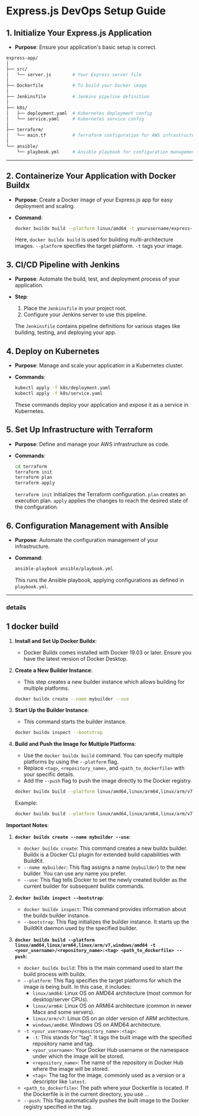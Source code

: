 
# Express.js DevOps Setup Guide

## 1. Initialize Your Express.js Application

- **Purpose**: Ensure your application's basic setup is correct.

```sh
express-app/
│
├── src/
│   └── server.js        # Your Express server file
│
├── Dockerfile           # To build your Docker image
│
├── Jenkinsfile          # Jenkins pipeline definition
│
├── k8s/
│   ├── deployment.yaml  # Kubernetes deployment config
│   └── service.yaml     # Kubernetes service config
│
├── terraform/
│   └── main.tf          # Terraform configuration for AWS infrastructure
│
└── ansible/
    └── playbook.yml     # Ansible playbook for configuration management
```

---

## 2. Containerize Your Application with Docker Buildx

- **Purpose**: Create a Docker image of your Express.js app for easy deployment and scaling.
- **Command**:


  ```sh
  docker buildx build --platform linux/amd64 -t yourusername/express-app .
  ```

  Here, `docker buildx build` is used for building multi-architecture images. `--platform` specifies the target platform. `-t` tags your image.

## 3. CI/CD Pipeline with Jenkins

- **Purpose**: Automate the build, test, and deployment process of your application.
- **Step**:
  1. Place the `Jenkinsfile` in your project root.
  2. Configure your Jenkins server to use this pipeline.
  
  The `Jenkinsfile` contains pipeline definitions for various stages like building, testing, and deploying your app.

## 4. Deploy on Kubernetes

- **Purpose**: Manage and scale your application in a Kubernetes cluster.
- **Commands**:

  ```sh
  kubectl apply -f k8s/deployment.yaml
  kubectl apply -f k8s/service.yaml
  ```

  These commands deploy your application and expose it as a service in Kubernetes.

## 5. Set Up Infrastructure with Terraform

- **Purpose**: Define and manage your AWS infrastructure as code.
- **Commands**:

  ```sh
  cd terraform
  terraform init
  terraform plan
  terraform apply
  ```

  `terraform init` initializes the Terraform configuration. `plan` creates an execution plan. `apply` applies the changes to reach the desired state of the configuration.

## 6. Configuration Management with Ansible

- **Purpose**: Automate the configuration management of your infrastructure.
- **Command**:

  ```sh
  ansible-playbook ansible/playbook.yml
  ```

  This runs the Ansible playbook, applying configurations as defined in `playbook.yml`.

---

### details

## 1 docker build

1. **Install and Set Up Docker Buildx**:
   - Docker Buildx comes installed with Docker 19.03 or later. Ensure you have the latest version of Docker Desktop.

2. **Create a New Builder Instance**:
   - This step creates a new builder instance which allows building for multiple platforms.

   ```bash
   docker buildx create --name mybuilder --use
   ```

3. **Start Up the Builder Instance**:
   - This command starts the builder instance.

   ```bash
   docker buildx inspect --bootstrap
   ```

4. **Build and Push the Image for Multiple Platforms**:
   - Use the `docker buildx build` command. You can specify multiple platforms by using the `--platform` flag.
   - Replace `<tag>`, `<repository_name>`, and `<path_to_dockerfile>` with your specific details.
   - Add the `--push` flag to push the image directly to the Docker registry.

   ```bash
   docker buildx build --platform linux/amd64,linux/arm64,linux/arm/v7,windows/amd64 -t <your_username>/<repository_name>:<tag> <path_to_dockerfile> --push
   ```

   Example:

   ```bash
   docker buildx build --platform linux/amd64,linux/arm64,linux/arm/v7,windows/amd64 -t myusername/myapp:latest . --push
   ```

**Important Notes**:

1. **`docker buildx create --name mybuilder --use`**:
   - `docker buildx create`: This command creates a new buildx builder. Buildx is a Docker CLI plugin for extended build capabilities with BuildKit.
   - `--name mybuilder`: This flag assigns a name (`mybuilder`) to the new builder. You can use any name you prefer.
   - `--use`: This flag tells Docker to set the newly created builder as the current builder for subsequent buildx commands.

2. **`docker buildx inspect --bootstrap`**:
   - `docker buildx inspect`: This command provides information about the buildx builder instance.
   - `--bootstrap`: This flag initializes the builder instance. It starts up the BuildKit daemon used by the specified builder.

3. **`docker buildx build --platform linux/amd64,linux/arm64,linux/arm/v7,windows/amd64 -t <your_username>/<repository_name>:<tag> <path_to_dockerfile> --push`**:
   - `docker buildx build`: This is the main command used to start the build process with buildx.
   - `--platform`: This flag specifies the target platforms for which the image is being built. In this case, it includes:
     - `linux/amd64`: Linux OS on AMD64 architecture (most common for desktop/server CPUs).
     - `linux/arm64`: Linux OS on ARM64 architecture (common in newer Macs and some servers).
     - `linux/arm/v7`: Linux OS on an older version of ARM architecture.
     - `windows/amd64`: Windows OS on AMD64 architecture.
   - `-t <your_username>/<repository_name>:<tag>`:
     - `-t`: This stands for "tag". It tags the built image with the specified repository name and tag.
     - `<your_username>`: Your Docker Hub username or the namespace under which the image will be stored.
     - `<repository_name>`: The name of the repository in Docker Hub where the image will be stored.
     - `<tag>`: The tag for the image, commonly used as a version or a descriptor like `latest`.
   - `<path_to_dockerfile>`: The path where your Dockerfile is located. If the Dockerfile is in the current directory, you use `.`.
   - `--push`: This flag automatically pushes the built image to the Docker registry specified in the tag.

